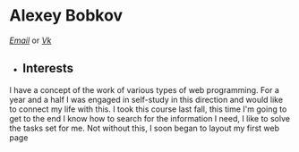 # **Alexey Bobkov**
 [*Email*](alekseixxxbobkov@bk.ru) or  [*Vk*](https://vk.com/lesha122)
 * ## Interests
 I have a concept of the work of various types of web programming. 
 For a year and a half I was engaged in self-study in this direction and would like to connect my life with this.
 I took this course last fall, this time I'm going to get to the end 
 I know how to search for the information I need, I like to solve the tasks set for me. Not without this, I soon began to layout my first web page
